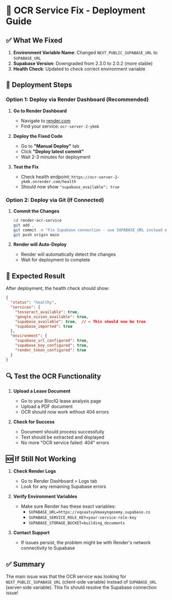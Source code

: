 # 🔧 OCR Service Fix - Deployment Guide

## ✅ **What We Fixed**

1. **Environment Variable Name**: Changed `NEXT_PUBLIC_SUPABASE_URL` to `SUPABASE_URL`
2. **Supabase Version**: Downgraded from 2.3.0 to 2.0.2 (more stable)
3. **Health Check**: Updated to check correct environment variable

## 🚀 **Deployment Steps**

### **Option 1: Deploy via Render Dashboard (Recommended)**

1. **Go to Render Dashboard**
   - Navigate to [render.com](https://render.com)
   - Find your service: `ocr-server-2-ykmk`

2. **Deploy the Fixed Code**
   - Go to **"Manual Deploy"** tab
   - Click **"Deploy latest commit"**
   - Wait 2-3 minutes for deployment

3. **Test the Fix**
   - Check health endpoint: `https://ocr-server-2-ykmk.onrender.com/health`
   - Should now show `"supabase_available": true`

### **Option 2: Deploy via Git (If Connected)**

1. **Commit the Changes**
   ```bash
   cd render-ocr-service
   git add .
   git commit -m "Fix Supabase connection - use SUPABASE_URL instead of NEXT_PUBLIC_SUPABASE_URL"
   git push origin main
   ```

2. **Render will Auto-Deploy**
   - Render will automatically detect the changes
   - Wait for deployment to complete

## 🎯 **Expected Result**

After deployment, the health check should show:
```json
{
  "status": "healthy",
  "services": {
    "tesseract_available": true,
    "google_vision_available": true,
    "supabase_available": true,  // ← This should now be true
    "supabase_imported": true
  },
  "environment": {
    "supabase_url_configured": true,
    "supabase_key_configured": true,
    "render_token_configured": true
  }
}
```

## 🔍 **Test the OCR Functionality**

1. **Upload a Lease Document**
   - Go to your BlocIQ lease analysis page
   - Upload a PDF document
   - OCR should now work without 404 errors

2. **Check for Success**
   - Document should process successfully
   - Text should be extracted and displayed
   - No more "OCR service failed: 404" errors

## 🆘 **If Still Not Working**

1. **Check Render Logs**
   - Go to Render Dashboard > Logs tab
   - Look for any remaining Supabase errors

2. **Verify Environment Variables**
   - Make sure Render has these exact variables:
     - `SUPABASE_URL=https://xqxaatvykmaaynqeoemy.supabase.co`
     - `SUPABASE_SERVICE_ROLE_KEY=your-service-role-key`
     - `SUPABASE_STORAGE_BUCKET=building_documents`

3. **Contact Support**
   - If issues persist, the problem might be with Render's network connectivity to Supabase

## ✅ **Summary**

The main issue was that the OCR service was looking for `NEXT_PUBLIC_SUPABASE_URL` (client-side variable) instead of `SUPABASE_URL` (server-side variable). This fix should resolve the Supabase connection issue!
